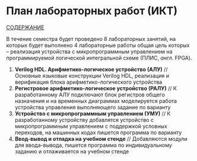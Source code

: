 # План лабораторных работ (ИКТ)

[СОДЕРЖАНИЕ](../README.md)

В течение семестра будет проведено 8 лабораторных занятий, на которых будет выполнено 4 лабораторные работы общая цель которых – реализация устройства с микропрограммным управлением на программируемой логической интегральной схеме (ПЛИС, *англ*. FPGA).

1. **Verilog HDL. Арифметико-логическое устройство (АЛУ)** // Основные языковые конструкции Verilog HDL, реализация и верификация блока арифметико-логического устройства
2. **Регистровое арифметико-логическое устройство (РАЛУ)** // К разработанному АЛУ подключают блок регистров общего назначения и на временных диаграммах моделируется работа устройства управления выполняющего задание по варианту
3. **Устройство с микропрограммным управлением (УМУ)** // К разработанному устройству добавлятся устройство с микропрограммным управлением с поддержкой условных переходов, на машинных кодах пишется программа по варианту
4. **Ввод-вывод и отладка на учебном стенде** // Добавляются модули для ввода-вывода, пишется программа по индивидуальному заданию и отлаживается на учебном стенде